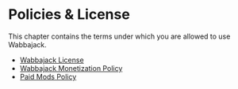 # Policies & License

This chapter contains the terms under which you are allowed to use Wabbajack.

- [Wabbajack License](Wabbajack%20License.md)
- [Wabbajack Monetization Policy](Wabbajack%20Monetization%20Policy.md)
- [Paid Mods Policy](Paid%20Mods%20Policy.md)

